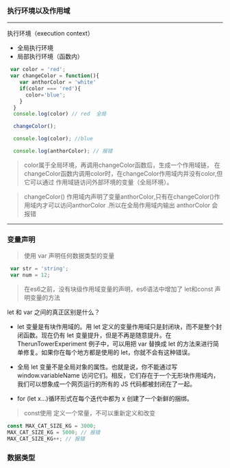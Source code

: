 ### 执行环境以及作用域

---
执行环境（execution context）

* 全局执行环境
* 局部执行环境（函数内）

```javascript
 var color = 'red';
 var changeColor = function(){
    var anthorColor = 'white'
    if(color === 'red'){
      color='blue';
    }
  }
  console.log(color) // red  全局

  changeColor();

  console.log(color); //blue

  console.log(anthorColor); // 报错


 ```
>   color属于全局环境，再调用changeColor函数后，生成一个作用域链，
 在changeColor函数内调用color时，在changeColor作用域内并没有color,但它可以通过
 作用域链访问外部环境的变量（全局环境）。

> changeColor() 作用域内声明了变量anthorColor,只有在changeColor()作用域内才可以访问anthorColor
.所以在全局作用域内输出 anthorColor 会报错

---

### 变量声明

> 使用 var 声明任何数据类型的变量

``` javascript
 var str = 'string';
 var num = 12;

```

> 在es6之前，没有块级作用域变量的声明，es6语法中增加了 let和const 声明变量的方法


let 和 var 之间的真正区别是什么？
* let 变量是有块作用域的。用 let 定义的变量作用域只是封闭块，而不是整个封闭函数。现在仍有 let 变量提升，但是不再是随意提升。在 TherunTowerExperiment 例子中，可以用把 var 替换成 let 的方法来进行简单修复。如果你在每个地方都是使用的 let，你就不会有这种错误。

* 全局 let 变量不是全局对象的属性。也就是说，你不能通过写 window.variableName 访问它们。相反，它们存在于一个无形块作用域内，我们可以想象成一个网页运行的所有的 JS 代码都被封闭在了一起。

* for (let x...)循环形式在每个迭代中都为 x 创建了一个新鲜的捆绑。


> const使用 定义一个常量，不可以重新定义和改变

```javascript
const MAX_CAT_SIZE_KG = 3000;
MAX_CAT_SIZE_KG = 5000; // 报错
MAX_CAT_SIZE_KG++; // 报错
```

### 数据类型
